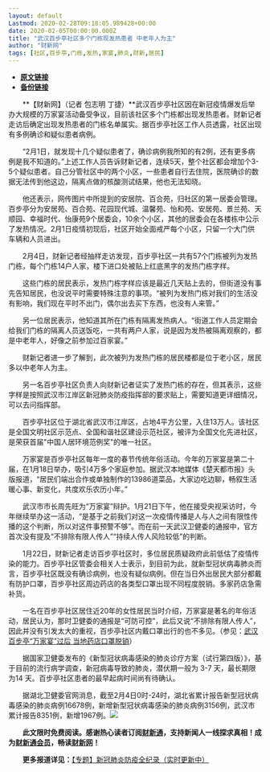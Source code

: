 ```yaml
---
layout: default
Lastmod: 2020-02-28T09:18:05.989428+00:00
date: 2020-02-05T00:00:00.000Z
title: "武汉百步亭社区多个门栋现发热患者 中老年人为主"
author: "财新网"
tags: [社区,百步亭,门栋,发热,家宴,肺炎,财新,居民]
---
```


* [**原文链接**](http://www.caixin.com/2020-02-05/101511617.html)
* [**备份链接**](https://web.archive.org/web/20200205031020/http://www.caixin.com/2020-02-05/101511617.html)


　　**【财新网】（记者 包志明 丁捷）**武汉百步亭社区因在新冠疫情爆发后举办大规模的万家宴活动备受争议，目前该社区多个门栋都出现发热患者。财新记者走访后确定出现发热患者的门栋名单属实。据百步亭社区工作人员透露，社区出现有多例确诊和疑似患者病例。

　　“2月1日，就发现十几个疑似患者了，确诊病例我所知的有2例，还有更多病例是我不知道的。”上述工作人员告诉财新记者，连续5天，整个社区都会增加个3-5个疑似患者。自己分管社区中的两个小区，一些患者自行去住院，医院确诊的数据无法传到他这边，隔离点做的核酸测试结果，他也无法知晓。

　　他还表示，网传图片中所提到的安居院、百合苑，归社区的第一居委会管理。百步亭分为安居苑、百合苑、花园现代城、温馨苑、怡和苑、安居苑、景兰苑、天顺园、幸福时代、怡康苑9个居委会，10余个小区，其他的居委会在各楼栋中公示了发热情况。2月1日疫情初现后，社区开始全面戒严每个小区，只留一个大门供车辆和人员进出。

　　2月4日，财新记者经抽样走访发现，百步亭社区一共有57个门栋被列为发热门栋，每个门栋14户人家，楼下进口处被贴上红底黑字的发热门栋字样。

　　这些门栋的居民表示，发热门栋字样应该是最近几天贴上去的，但街道没有事先告知居民，也没说平时需要特殊注意的事项。“被列为发热门栋对我们的生活没有影响，我们现在平时不出门，偶尔出去买下东西，也没有人来管。”

　　另一位居民表示，他知道其所在门栋有隔离发热病人。“街道工作人员定期会给我们门栋的隔离人员送饭吃，一共有两户人家，说是因为发热被隔离观察的，都是中老年人，好像之前参加过百家宴。”

　　财新记者进一步了解到，此次被列为发热门栋的居民楼都是位于老小区，居民多以中老年人为主。

　　另一名百步亭社区负责人向财新记者证实了发热门栋的存在，但其表示，这些字样是按照武汉市江岸区新冠肺炎防疫指挥部的要求贴上，需要知道更详细情况，可以去问指挥部。

　　百步亭社区位于湖北省武汉市江岸区，占地4平方公里，入住13万人。该社区是全国文明社区示范点、全国和谐社区建设示范社区，被评为全国文化先进社区，是荣获首届"中国人居环境范例奖"的唯一社区。

　　万家宴是百步亭社区每年一度的春节传统年俗活动。今年的万家宴是第二十届，在1月18日举办，吸引4万多个家庭参加。据武汉本地媒体《楚天都市报》头版报道，“居民们端出合作或单独制作的13986道菜品，大家边吃边聊，畅叙生活暖心事、新变化，共度欢乐农历小年。”

　　武汉市市长周先旺为“万家宴”辩护。1月21日下午，他在接受央视采访时，今年继续举办这一活动，“是基于之前我们对这一次疫情传播是人与人之间有限性传播的这个判断，所以对这件事预警不够”。而在前一天武汉卫健委的通报中，官方首次没有提及“不排除有限人传人”“持续人传人风险较低”的判断。

　　1月22日，财新记者走访百步亭社区时，多位居民质疑政府此前低估了疫情传染的能力。百步亭社区管委会相关人士表示，到目前为此，就新型冠状病毒肺炎而言，百步亭社区既没有确诊病例，也没有疑似病例。但在当日外出居民大部分都戴有防护口罩，百步亭社区周边药店的各类型口罩出现不同程度脱销。多家药店急需补货。

　　一名在百步亭社区居住近20年的女性居民当时介绍，万家宴是著名的年俗活动，居民认为，那时卫健委的通报是“可防可控”，此后又说“不排除有限人传人”，因此并没有引发太大的重视，百步亭社区内戴口罩出行的也不多见。（参见：[武汉百步亭“万家宴”过后 当地药店口罩脱销](http://www.caixin.com/2020-01-23/101507508.html)）

　　据国家卫健委发布的《新型冠状病毒感染的肺炎诊疗方案（试行第四版）》，基于目前的流行病学调查，新冠病毒导致的肺炎，潜伏期一般为 3-7 天，最长期限为14 天。百步亭社区患者的最早起病时间尚有待确认。

　　据湖北卫健委官网消息，截至2月4日0时-24时，湖北省累计报告新型冠状病毒感染的肺炎病例16678例，新增新型冠状病毒感染的肺炎病例3156例，武汉市累计报告8351例，新增1967例。[![](/images/post/d02a42d9cb3dec9320e5f550278911c7.ico)](http://www.caixin.com/2020-02-05/101511617.html)

　　**此文限时免费阅读。感谢热心读者订阅[财新通](http://mall.caixin.com/mall/web/product/product.html?id=733&originReferrer=appfree&channelSource=appfree)，支持新闻人一线探求真相！成为[财新通会员](http://mall.caixin.com/mall/web/list/list.html?type=127&originReferrer=appfree&channelSource=appfree)，畅读[财新网](https://datayi.cn/1lnZaaidYRRn)！**

　　**更多报道详见：**[【专题】新冠肺炎防疫全纪录（实时更新中）](http://m.app.caixin.com/m_topic_detail/1473.html)

